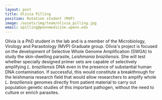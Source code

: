 ```yaml
---
layout: post
title: Olivia Pilling
position: Rotation student (MVP)
image: /assets/img/team/olivia_pilling.jpg
email: opilling@pennmedicine.upenn.edu
---
```


Olivia is a PhD student in the lab and is a member of the Microbiology, Virology and Parasitology (MVP) Graduate group.  Olivia's project is focused on the development of Selective Whole Genome Amplification (SWGA) to study the skin-dwelling parasite, *Leishmania braziliensis*.  She will test whether specially designed primer sets are capable of selectively amplifying *L. braziliensis* DNA even in the presence of substantial human DNA contamination.  If successful, this would constitute a breakthrough for the leishmania research field that would allow researchers to amplify whole *L. braziliensis* genomes directly from patient material to carry out population genetic studies of this important pathogen, without the need to culture or enrich parasites.  

